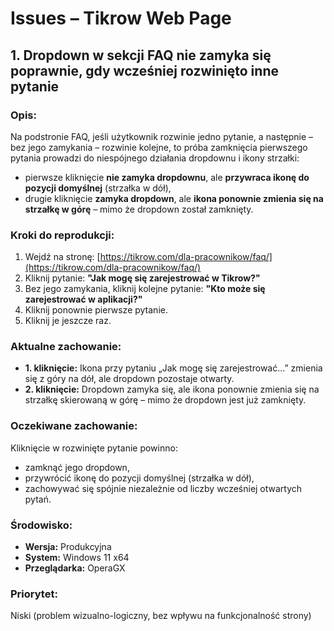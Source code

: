 # Issues – Tikrow Web Page

## 1. Dropdown w sekcji FAQ nie zamyka się poprawnie, gdy wcześniej rozwinięto inne pytanie

### Opis:
Na podstronie FAQ, jeśli użytkownik rozwinie jedno pytanie, a następnie – bez jego zamykania – rozwinie kolejne, to próba zamknięcia pierwszego pytania prowadzi do niespójnego działania dropdownu i ikony strzałki:

- pierwsze kliknięcie **nie zamyka dropdownu**, ale **przywraca ikonę do pozycji domyślnej** (strzałka w dół),
- drugie kliknięcie **zamyka dropdown**, ale **ikona ponownie zmienia się na strzałkę w górę** – mimo że dropdown został zamknięty.

### Kroki do reprodukcji:
1. Wejdź na stronę: [https://tikrow.com/dla-pracownikow/faq/](https://tikrow.com/dla-pracownikow/faq/)
2. Kliknij pytanie: **"Jak mogę się zarejestrować w Tikrow?"**
3. Bez jego zamykania, kliknij kolejne pytanie: **"Kto może się zarejestrować w aplikacji?"**
4. Kliknij ponownie pierwsze pytanie.
5. Kliknij je jeszcze raz.

### Aktualne zachowanie:
- **1. kliknięcie:** Ikona przy pytaniu „Jak mogę się zarejestrować…” zmienia się z góry na dół, ale dropdown pozostaje otwarty.
- **2. kliknięcie:** Dropdown zamyka się, ale ikona ponownie zmienia się na strzałkę skierowaną w górę – mimo że dropdown jest już zamknięty.

### Oczekiwane zachowanie:
Kliknięcie w rozwinięte pytanie powinno:
- zamknąć jego dropdown,
- przywrócić ikonę do pozycji domyślnej (strzałka w dół),
- zachowywać się spójnie niezależnie od liczby wcześniej otwartych pytań.

### Środowisko:
- **Wersja:** Produkcyjna
- **System:** Windows 11 x64  
- **Przeglądarka:** OperaGX

### Priorytet:
Niski (problem wizualno-logiczny, bez wpływu na funkcjonalność strony)
